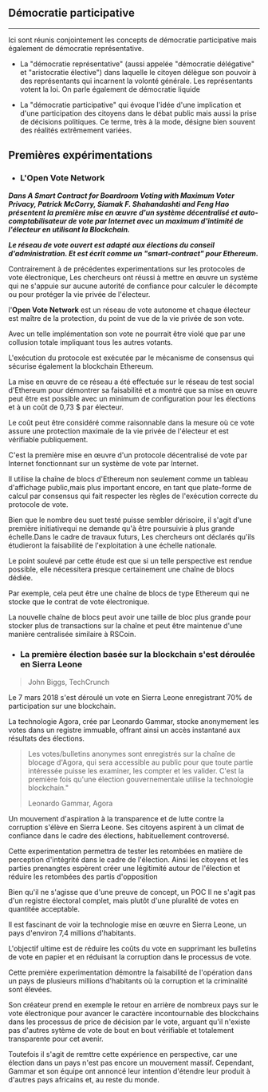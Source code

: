 ## Démocratie participative
---

Ici sont réunis conjointement les concepts de démocratie participative mais également de démocratie représentative.

* La "démocratie représentative" (aussi appelée "démocratie délégative" et  "aristocratie élective") dans laquelle le citoyen délègue son pouvoir à des  représentants qui incarnent la volonté générale. Les représentants votent la loi. On parle également de démocratie liquide

* La "démocratie participative" qui évoque l'idée d'une implication et d'une participation des citoyens dans le débat public mais aussi la prise de décisions politiques. Ce terme, très à la mode, désigne bien souvent des réalités extrêmement variées.

## Premières expérimentations

* ### L'Open Vote Network

**_Dans A Smart Contract for Boardroom Voting with Maximum Voter Privacy, Patrick McCorry, Siamak F. Shahandashti and Feng Hao présentent la première mise en œuvre d'un système décentralisé et auto-comptabilisateur de  vote par Internet avec un maximum d'intimité de l'électeur en utilisant la Blockchain._** 

**_Le réseau de vote ouvert est adapté aux élections du conseil d'administration. Et est écrit comme un "smart-contract" pour Ethereum._** 

Contrairement à de précédentes experimentations sur les protocoles de vote électronique, Les chercheurs ont réussi à mettre en œuvre un système qui ne s'appuie sur aucune autorité de confiance pour calculer le décompte ou pour protéger la vie privée de l'électeur. 

l'**Open Vote Network** est un réseau de vote autonome et chaque électeur est maître de la protection, du point de vue de la vie privée de son vote.
 
Avec un telle implémentation son vote ne pourrait être violé que par une collusion totale impliquant tous les autres votants.

L'exécution du protocole est exécutée par le mécanisme de consensus qui sécurise également la blockchain Ethereum. 

La mise en œuvre de ce réseau a été effectuée sur le réseau de test social d'Ethereum pour 
démontrer sa faisabilité et a montré que sa mise en œuvre peut être est possible avec un minimum de configuration pour les élections et à un coût de 0,73 $ par électeur. 

Le coût peut être considéré comme raisonnable dans la mesure  où ce vote assure une protection maximale de la vie privée de l'électeur et est vérifiable publiquement. 

C'est la première mise en œuvre d'un protocole décentralisé de vote par Internet fonctionnant sur un système de vote par Internet.

Il utilise la chaîne de blocs d'Ethereum non seulement comme un tableau d'affichage public,mais plus important encore, en tant que plate-forme de calcul par consensus qui fait respecter les règles de l'exécution correcte du protocole de vote.

Bien que le nombre deu suet testé puisse sembler dérisoire, il s'agit d'une première initiativequi ne demande qu'à être poursuivie à plus grande échelle.Dans le cadre de travaux futurs, Les chercheurs ont déclarés qu'ils étudieront la faisabilité de l'exploitation à une échelle nationale.

Le point soulevé par cette étude est que si un telle perspective est rendue possible, elle nécessitera presque certainement une chaîne de blocs dédiée. 

Par exemple, cela peut être une chaîne de blocs de type Ethereum qui ne stocke que le contrat de vote électronique. 

La nouvelle chaîne de blocs peut avoir une taille de bloc plus grande pour stocker plus de transactions sur la chaîne et peut être maintenue d'une manière centralisée similaire à RSCoin.

* ### La première élection basée sur la blockchain s'est déroulée en Sierra Leone

> John Biggs, TechCrunch

Le 7 mars 2018 s'est déroulé un vote en Sierra Leone enregistrant 70% de participation sur une blockchain.

La technologie Agora, crée par Leonardo Gammar, stocke anonymement les votes dans un registre immuable, offrant ainsi un accès instantané aux résultats des élections.

>Les votes/bulletins anonymes sont enregistrés sur la chaîne de blocage d'Agora, qui sera accessible au public pour que toute partie intéressée puisse les examiner, les compter et les valider. C'est la première fois qu'une élection gouvernementale utilise la technologie blockchain."
>
> Leonardo Gammar, Agora

Un mouvement d'aspiration à la transparence et de lutte contre la corruption s'élève en Sierra Leone. Ses citoyens aspirent à un climat de confiance dans le cadre des élections, habituellement controversé. 

Cette experimentation permettra de tester les retombées en matière de perception d'intégrité dans le cadre de l'élection. Ainsi les citoyens et les parties prenangtes espèrent créer une légitimité autour de l'élection et réduire les retombées des partis d'opposition 

Bien qu'il ne s'agisse que d'une preuve de concept, un POC
Il ne s'agit pas d'un registre électoral complet, mais plutôt d'une pluralité de votes en quantitée acceptable. 

Il est fascinant de voir la technologie mise en œuvre en Sierra Leone, un pays d'environ 7,4 millions d'habitants. 

L'objectif ultime est de réduire les coûts du vote en supprimant les bulletins de vote en papier et en réduisant la corruption dans le processus de vote.

Cette première experimentation démontre la faisabilité de l'opération dans un pays de plusieurs millions d'habitants où la corruption et la criminalité sont élevées.
 
 Son créateur prend en exemple le retour en arrière de nombreux pays sur le vote électronique pour avancer le caractère incontournable des blockchains dans les processus de price de décision par le vote, arguant qu'il n'existe pas d'autres sytème de vote de bout en bout vérifiable et totalement transparente pour cet avenir.

Toutefois il s'agit de remttre cette expérience en perspective, car une élection dans un pays n'est pas encore un mouvement massif. Cependant, Gammar et son équipe ont annoncé leur intention d'étendre leur produit à d'autres pays africains et, au reste du monde.
